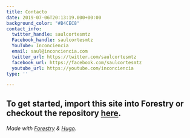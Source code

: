 ```yaml
---
title: Contacto
date: 2019-07-06T20:13:19.000+00:00
background_color: "#B4CEC8"
contact_info:
  twitter_handle: saulcortesmtz
  Facebook_handle: saulcortesmtz
  YouTube: Inconciencia
  email: saul@inconciencia.com
  twitter_url: https://twitter.com/saulcortesmtz
  facebook_url: https://facebook.com/saulcortesmtz
  youtube_url: https://youtube.com/inconciencia
type: ''

---
```

## To get started, import this site into Forestry or checkout the repository [here](https://github.com/kendallstrautman/starter-blog-hugo "forestry starter blog hugo").

###### Made with [Forestry](https://forestry.io/ "Forestry.io") & [Hugo](https://gohugo.io/ "Hugo SSG").
